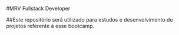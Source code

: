 #MRV Fullstack Developer

##Este repositório será utilizado para estudos e desenvolvimento de projetos referente à esse bootcamp.
